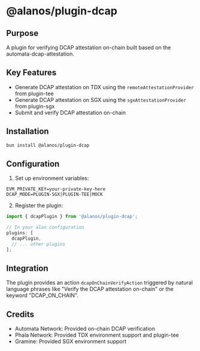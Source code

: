 # @alanos/plugin-dcap

## Purpose

A plugin for verifying DCAP attestation on-chain built based on the automata-dcap-attestation.

## Key Features

- Generate DCAP attestation on TDX using the `remoteAttestationProvider` from plugin-tee
- Generate DCAP attestation on SGX using the `sgxAttestationProvider` from plugin-sgx
- Submit and verify DCAP attestation on-chain

## Installation

```bash
bun install @alanos/plugin-dcap
```

## Configuration

1. Set up environment variables:

```env
EVM_PRIVATE_KEY=your-private-key-here
DCAP_MODE=PLUGIN-SGX|PLUGIN-TEE|MOCK
```

2. Register the plugin:

```typescript
import { dcapPlugin } from '@alanos/plugin-dcap';

// In your alan configuration
plugins: [
  dcapPlugin,
  // ... other plugins
];
```

## Integration

The plugin provides an action `dcapOnChainVerifyAction` triggered by natural language phrases like "Verify the DCAP attestation on-chain" or the keyword "DCAP_ON_CHAIN".

## Credits

- Automata Network: Provided on-chain DCAP verification
- Phala Network: Provided TDX environment support and plugin-tee
- Gramine: Provided SGX environment support
